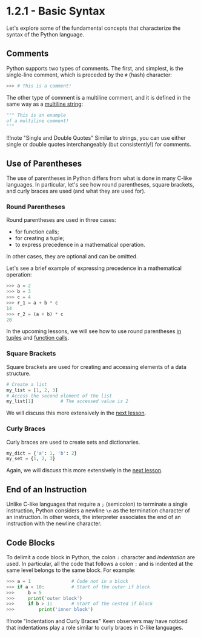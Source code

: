 # 1.2.1 - Basic Syntax

Let's explore some of the fundamental concepts that characterize the syntax of the Python language.

## Comments

Python supports two types of comments. The first, and simplest, is the single-line comment, which is preceded by the `#` (hash) character:

```py
>>> # This is a comment!
```

The other type of comment is a multiline comment, and it is defined in the same way as a [multiline string](../01_intro/03_strings.md):

```py
""" This is an example
of a multiline comment!
"""
```

!!!note "Single and Double Quotes"
	Similar to strings, you can use either single or double quotes interchangeably (but consistently!) for comments.

## Use of Parentheses

The use of parentheses in Python differs from what is done in many C-like languages. In particular, let's see how round parentheses, square brackets, and curly braces are used (and what they are used for).

### Round Parentheses

Round parentheses are used in three cases:

* for function calls;
* for creating a tuple;
* to express precedence in a mathematical operation.

In other cases, they are optional and can be omitted.

Let's see a brief example of expressing precedence in a mathematical operation:

```py
>>> a = 2
>>> b = 3
>>> c = 4
>>> r_1 = a + b * c
14
>>> r_2 = (a + b) * c
20
```

In the upcoming lessons, we will see how to use round parentheses [in tuples](02_structured.md) and [function calls](03_functions.md).

### Square Brackets

Square brackets are used for creating and accessing elements of a data structure.

```py
# Create a list
my_list = [1, 2, 3]
# Access the second element of the list
my_list[1]			# The accessed value is 2
```

We will discuss this more extensively in the [next lesson](02_structured.md).

### Curly Braces

Curly braces are used to create sets and dictionaries.

```py
my_dict = {'a': 1, 'b': 2}
my_set = {1, 2, 3}
```

Again, we will discuss this more extensively in the [next lesson](02_structured.md).

## End of an Instruction

Unlike C-like languages that require a `;` (semicolon) to terminate a single instruction, Python considers a newline `\n` as the termination character of an instruction. In other words, the interpreter associates the end of an instruction with the newline character.

## Code Blocks

To delimit a code block in Python, the colon `:` character and *indentation* are used. In particular, all the code that follows a colon `:` and is indented at the same level belongs to the same block. For example:

```py
>>> a = 1				# Code not in a block
>>> if a < 10:			# Start of the outer if block
>>> 	b = 5
>>> 	print('outer block')
>>> 	if b > 1:		# Start of the nested if block
>>> 		print('inner block')
```

!!!note "Indentation and Curly Braces"
	Keen observers may have noticed that indentations play a role similar to curly braces in C-like languages.